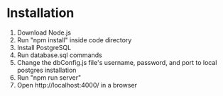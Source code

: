 # Installation
1. Download Node.js
2. Run "npm install" inside code directory
4. Install PostgreSQL
5. Run database.sql commands
6. Change the dbConfig.js file's username, password, and port to local postgres installation
7. Run "npm run server"
8. Open http://localhost:4000/ in a browser
